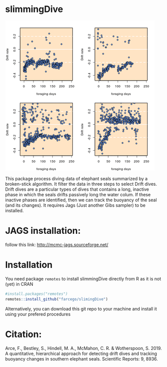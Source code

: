 # slimmingDive



![example](https://github.com/farcego/slimmingDive/blob/master/inst/readme.gif)


This package process diving data of elephant seals summarized by a
broken-stick algorithm. It filter the data in three steps to select
Drift dives. Drift dives are a particular types of dives that contains
a long, inactive phase in which the seals drifts passively long the
water colum. If these inactive phases are identified, then we can
track the buoyancy of the seal (and its changes). It requires Jags
(Just another Gibs sampler) to be installed.


# JAGS installation:

follow this link: http://mcmc-jags.sourceforge.net/



# Installation


You need package `remotes` to install slimmingDive
directly from R as it is not (yet) in CRAN

```R
#install.packages("remotes")
remotes::install_github("farcego/slimingDive")
```

Alternatively, you can download this git repo to your machine and
install it using your prefered procedures



# Citation:

Arce, F., Bestley, S., Hindell, M. A., McMahon, C. R. & Wotherspoon,
S. 2019. A quantitative, hierarchical approach for detecting drift
dives and tracking buoyancy changes in southern elephant
seals. Scientific Reports: 9, 8936.

